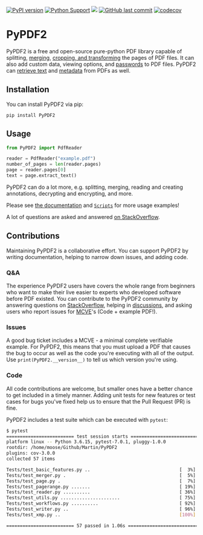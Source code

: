 [![PyPI version](https://badge.fury.io/py/PyPDF2.svg)](https://badge.fury.io/py/PyPDF2)
[![Python Support](https://img.shields.io/pypi/pyversions/PyPDF2.svg)](https://pypi.org/project/PyPDF2/)
[![](https://img.shields.io/badge/-documentation-green)](https://pypdf2.readthedocs.io/en/latest/)
[![GitHub last commit](https://img.shields.io/github/last-commit/py-pdf/PyPDF2)](https://github.com/py-pdf/PyPDF2)
[![codecov](https://codecov.io/gh/py-pdf/PyPDF2/branch/main/graph/badge.svg?token=id42cGNZ5Z)](https://codecov.io/gh/py-pdf/PyPDF2)

# PyPDF2

PyPDF2 is a free and open-source pure-python PDF library capable of splitting,
[merging](https://pypdf2.readthedocs.io/en/latest/user/merging-pdfs.html),
[cropping, and transforming](https://pypdf2.readthedocs.io/en/latest/user/cropping-and-transforming.html)
the pages of PDF files. It can also add
custom data, viewing options, and
[passwords](https://pypdf2.readthedocs.io/en/latest/user/encryption-decryption.html)
to PDF files. PyPDF2 can
[retrieve text](https://pypdf2.readthedocs.io/en/latest/user/extract-text.html)
and
[metadata](https://pypdf2.readthedocs.io/en/latest/user/metadata.html)
from PDFs as well.


## Installation

You can install PyPDF2 via pip:

```
pip install PyPDF2
```

## Usage

```python
from PyPDF2 import PdfReader

reader = PdfReader("example.pdf")
number_of_pages = len(reader.pages)
page = reader.pages[0]
text = page.extract_text()
```

PyPDF2 can do a lot more, e.g. splitting, merging, reading and creating
annotations, decrypting and encrypting, and more.

Please see [the documentation](https://pypdf2.readthedocs.io/en/latest/)
and [`Scripts`](https://github.com/py-pdf/PyPDF2/tree/main/Scripts) for
more usage examples!

A lot of questions are asked and answered
[on StackOverflow](https://stackoverflow.com/questions/tagged/pypdf2).

## Contributions

Maintaining PyPDF2 is a collaborative effort. You can support PyPDF2 by writing
documentation, helping to narrow down issues, and adding code.

### Q&A

The experience PyPDF2 users have covers the whole range from beginners who
want to make their live easier to experts who developed software before PDF
existed. You can contribute to the PyPDF2 community by answering questions
on [StackOverflow](https://stackoverflow.com/questions/tagged/pypdf2),
helping in [discussions](https://github.com/py-pdf/PyPDF2/discussions),
and asking users who report issues for [MCVE](https://stackoverflow.com/help/minimal-reproducible-example)'s (Code + example PDF!).


### Issues

A good bug ticket includes a MCVE - a minimal complete verifiable example.
For PyPDF2, this means that you must upload a PDF that causes the bug to occur
as well as the code you're executing with all of the output. Use
`print(PyPDF2.__version__)` to tell us which version you're using.

### Code

All code contributions are welcome, but smaller ones have a better chance to
get included in a timely manner. Adding unit tests for new features or test
cases for bugs you've fixed help us to ensure that the Pull Request (PR) is fine.

PyPDF2 includes a test suite which can be executed with `pytest`:

```bash
$ pytest
========================= test session starts =========================
platform linux -- Python 3.6.15, pytest-7.0.1, pluggy-1.0.0
rootdir: /home/moose/Github/Martin/PyPDF2
plugins: cov-3.0.0
collected 57 items

Tests/test_basic_features.py ..                                 [  3%]
Tests/test_merger.py .                                          [  5%]
Tests/test_page.py .                                            [  7%]
Tests/test_pagerange.py .......                                 [ 19%]
Tests/test_reader.py ..........                                 [ 36%]
Tests/test_utils.py ......................                      [ 75%]
Tests/test_workflows.py ..........                              [ 92%]
Tests/test_writer.py ..                                         [ 96%]
Tests/test_xmp.py ..                                            [100%]

========================= 57 passed in 1.06s ==========================
```
